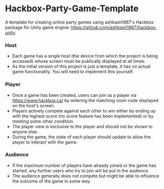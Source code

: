 # Hackbox-Party-Game-Template
A template for creating online party games using ashbash1987's Hackbox package for Unity game engine: https://github.com/ashbash1987/hackbox-unity.

### Host
- Each game has a single host (the device from which the project is being accessed) whose screen must be publically displayed at all times.
- As the initial version of this project is just a template, it has no actual game functionality. You will need to implement this yourself.

### Player
- Once a game has been created, users can join as a player via https://www.hackbox.ca/ by entering the matching room code displayed on the host's screen.
- Players actively compete against each other to win either by ending up with the highest score (no score feature has been implemented) or by meeting some other condition.
- The player view is exclusive to the player and should not be shown to anyone else.
- During the game, the state of each player should update to allow the player to interact with the game.

### Audience
- If the maximum number of players have already joined or the game has started, any further users who try to join will be put in the audience.
- The audience generally does not compete but might be able to influence the outcome of the game in some way.

